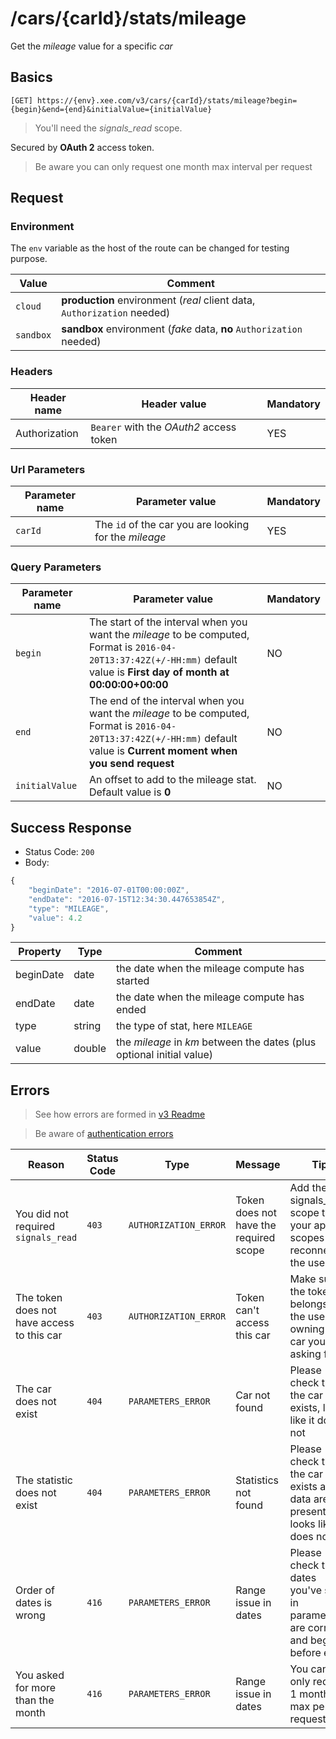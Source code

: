 # /cars/{carId}/stats/mileage

Get the *mileage* value for a specific *car*

## Basics

`[GET] https://{env}.xee.com/v3/cars/{carId}/stats/mileage?begin={begin}&end={end}&initialValue={initialValue}`

> You'll need the *signals_read* scope.

Secured by **OAuth 2** access token.

> Be aware you can only request one month max interval per request

## Request

### Environment

The `env` variable as the host of the route can be changed for testing purpose.

|Value|Comment|
|---|---|
|`cloud`|**production** environment (*real* client data, `Authorization` needed)|
|`sandbox`|**sandbox** environment (*fake* data, **no** `Authorization` needed)|

### Headers

|Header name|Header value|Mandatory|
|---|---|---|
|Authorization|`Bearer` with the *OAuth2* access token|YES|

### Url Parameters

|Parameter name|Parameter value|Mandatory|
|---|---|---|
|`carId`|The `id` of the car you are looking for the *mileage*|YES|

### Query Parameters

|Parameter name|Parameter value|Mandatory|
|---|---|---|
|`begin`|The start of the interval when you want the *mileage* to be computed, Format is `2016-04-20T13:37:42Z(+/-HH:mm)` default value is **First day of month at 00:00:00+00:00**|NO|
|`end`|The end of the interval when you want the *mileage* to be computed, Format is `2016-04-20T13:37:42Z(+/-HH:mm)` default value is **Current moment when you send request**|NO|
|`initialValue`|An offset to add to the mileage stat. Default value is **0**|NO|

## Success Response

- Status Code: `200`
- Body:

```javascript 
{
	"beginDate": "2016-07-01T00:00:00Z",
	"endDate": "2016-07-15T12:34:30.447653854Z",
	"type": "MILEAGE",
	"value": 4.2
}
```

|Property|Type|Comment|
|---|---|---|
|beginDate|date|the date when the mileage compute has started|
|endDate|date|the date when the mileage compute has ended|
|type|string|the type of stat, here `MILEAGE`|
|value|double|the *mileage* in *km* between the dates (plus optional initial value)|

## Errors

> See how errors are formed in [v3 Readme](../../README.md)

> Be aware of [authentication errors](../../auth/README.md)

|Reason|Status Code|Type|Message|Tip|
|---|---|---|---|---|
|You did not required `signals_read`|`403`|`AUTHORIZATION_ERROR`|Token does not have the required scope|Add the signals_read scope to your app scopes and reconnect the user|
|The token does not have access to this car|`403`|`AUTHORIZATION_ERROR`|Token can't access this car|Make sure the token belongs to the user owning the car you're asking for|
|The car does not exist|`404`|`PARAMETERS_ERROR`|Car not found|Please check that the car exists, looks like it does not|
|The statistic does not exist|`404`|`PARAMETERS_ERROR`|Statistics not found|Please check that the car exists and data are present, looks like it does not|
|Order of dates is wrong|`416`|`PARAMETERS_ERROR`|Range issue in dates|Please check the dates you've set in parameters are correct and begin is before end|
|You asked for more than the month|`416`|`PARAMETERS_ERROR`|Range issue in dates|You can only request 1 month max per request|